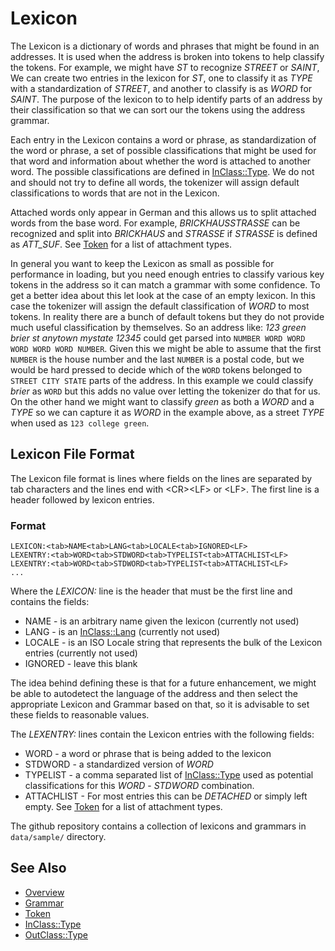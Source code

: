# Lexicon

The Lexicon is a dictionary of words and phrases that might be found in an
addresses. It is used when the address is broken into tokens to help classify
the tokens. For example, we might have *ST* to recognize *STREET* or *SAINT*,
We can create two entries in the lexicon for *ST*, one to classify it as *TYPE*
with a standardization of *STREET*, and another to classify is as *WORD* for
*SAINT*. The purpose of the lexicon to to help identify parts of an address by
their classification so that we can sort our the tokens using the address
grammar.

Each entry in the Lexicon contains a word or phrase, as standardization of the
word or phrase, a set of possible classifications that might be used for that
word and information about whether the word is attached to another word. The
possible classifications are defined in [InClass::Type](inclass.md). We do not
and should not try to define all words, the tokenizer will assign default
classifications to words that are not in the Lexicon.

Attached words only appear in German and this allows us to split attached words
from the base word. For example, *BRICKHAUSSTRASSE* can be recognized and split
into *BRICKHAUS* and *STRASSE* if *STRASSE* is defined as *ATT_SUF*. See
[Token](token.md) for a list of attachment types.

In general you want to keep the Lexicon as small as possible for performance in
loading, but you need enough entries to classify various key tokens in the
address so it can match a grammar with some confidence. To get a better idea
about this let look at the case of an empty lexicon. In this case the tokenizer
will assign the default classification of *WORD* to most tokens. In reality
there are a bunch of default tokens but they do not provide much useful
classification by themselves. So an address like: *123 green brier st anytown
mystate 12345* could get parsed into ``NUMBER WORD WORD WORD WORD WORD
NUMBER``. Given this we might be able to assume that the first ``NUMBER`` is
the house number and the last ``NUMBER`` is a postal code, but we would be hard
pressed to decide which of the ``WORD`` tokens belonged to ``STREET CITY
STATE`` parts of the address. In this example we could classify *brier* as
``WORD`` but this adds no value over letting the tokenizer do that for us. On
the other hand we might want to classify *green* as both a *WORD* and a *TYPE*
so we can capture it as *WORD* in the example above, as a street *TYPE* when
used as ``123 college green``.

## Lexicon File Format

The Lexicon file format is lines where fields on the lines are separated by tab
characters and the lines end with &lt;CR>&lt;LF> or &lt;LF>. The first line is a header
followed by lexicon entries.

### Format
```
LEXICON:<tab>NAME<tab>LANG<tab>LOCALE<tab>IGNORED<LF>
LEXENTRY:<tab>WORD<tab>STDWORD<tab>TYPELIST<tab>ATTACHLIST<LF>
LEXENTRY:<tab>WORD<tab>STDWORD<tab>TYPELIST<tab>ATTACHLIST<LF>
...
```
Where the *LEXICON:* line is the header that must be the first line and contains the fields:

* NAME - is an arbitrary name given the lexicon (currently not used)
* LANG - is an [InClass::Lang](inclass.md) (currently not used)
* LOCALE - is an ISO Locale string that represents the bulk of the Lexicon entries (currently not used)
* IGNORED - leave this blank

The idea behind defining these is that for a future enhancement, we might be
able to autodetect the language of the address and then select the appropriate
Lexicon and Grammar based on that, so it is advisable to set these fields to
reasonable values.

The *LEXENTRY:* lines contain the Lexicon entries with the following fields:

* WORD - a word or phrase that is being added to the lexicon
* STDWORD - a standardized version of *WORD*
* TYPELIST - a comma separated list of [InClass::Type](inclass.md) used as potential classifications for this *WORD* - *STDWORD* combination.
* ATTACHLIST - For most entries this can be *DETACHED* or simply left empty. See [Token](token.md) for a list of attachment types.

The github repository contains a collection of lexicons and grammars in ``data/sample/`` directory.

## See Also

* [Overview](overview.md)
* [Grammar](grammar.md)
* [Token](token.md)
* [InClass::Type](inclass.md)
* [OutClass::Type](outclass.md)
